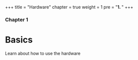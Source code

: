 +++
title = "Hardware"
chapter = true
weight = 1
pre = "<b>1. </b>"
+++

### Chapter 1

# Basics

Learn about how to use the hardware
